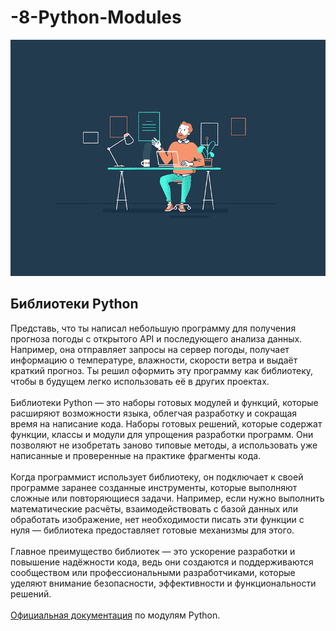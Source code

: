 # -8-Python-Modules

<img src="https://github.com/TeachKait20/NoneCode/blob/main/modules+py+git/Desk.gif?raw=true">

## Библиотеки Python
Представь, что ты написал небольшую программу для получения прогноза погоды с открытого API и последующего анализа данных. Например, она отправляет запросы на сервер погоды, получает информацию о температуре, влажности, скорости ветра и выдаёт краткий прогноз. Ты решил оформить эту программу как библиотеку, чтобы в будущем легко использовать её в других проектах. <br><br>
Библиотеки Python — это наборы готовых модулей и функций, которые расширяют возможности языка, облегчая разработку и сокращая время на написание кода. Наборы готовых решений, которые содержат функции, классы и модули для упрощения разработки программ. Они позволяют не изобретать заново типовые методы, а использовать уже написанные и проверенные на практике фрагменты кода. <br><br>
Когда программист использует библиотеку, он подключает к своей программе заранее созданные инструменты, которые выполняют сложные или повторяющиеся задачи. Например, если нужно выполнить математические расчёты, взаимодействовать с базой данных или обработать изображение, нет необходимости писать эти функции с нуля — библиотека предоставляет готовые механизмы для этого. <br><br>
Главное преимущество библиотек — это ускорение разработки и повышение надёжности кода, ведь они создаются и поддерживаются сообществом или профессиональными разработчиками, которые уделяют внимание безопасности, эффективности и функциональности решений. <br><br>
[Официальная документация](https://docs.python.org/3/tutorial/modules.html) по модулям Python. <br><br>
